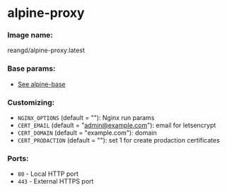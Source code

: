 alpine-proxy
===


### Image name:
reangd/alpine-proxy:latest


### Base params:
* [See alpine-base](https://github.com/ReanGD/docker-alpine/blob/master/alpine-base/README.md)


### Customizing:
* `NGINX_OPTIONS` (default = ""): Nginx run params
* `CERT_EMAIL` (default = "admin@example.com"): email for letsencrypt
* `CERT_DOMAIN` (default = "example.com"): domain
* `CERT_PRODACTION` (default = ""): set 1 for create prodaction certificates


### Ports:
* `80` - Local HTTP port
* `443` - External HTTPS port
